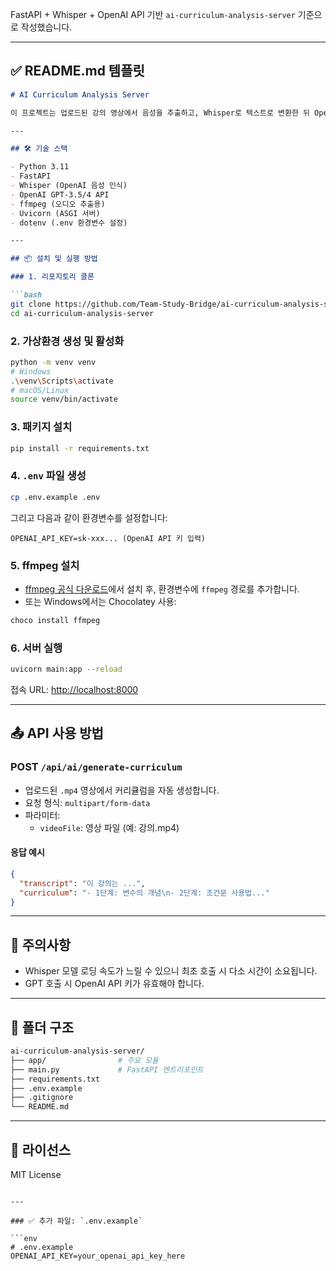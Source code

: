 FastAPI + Whisper + OpenAI API 기반 `ai-curriculum-analysis-server` 기준으로 작성했습니다.

---

## ✅ README.md 템플릿

```markdown
# AI Curriculum Analysis Server

이 프로젝트는 업로드된 강의 영상에서 음성을 추출하고, Whisper로 텍스트로 변환한 뒤 OpenAI GPT API를 통해 초보자 맞춤 커리큘럼을 자동 생성하는 FastAPI 기반 백엔드 서버입니다.

---

## 🛠️ 기술 스택

- Python 3.11
- FastAPI
- Whisper (OpenAI 음성 인식)
- OpenAI GPT-3.5/4 API
- ffmpeg (오디오 추출용)
- Uvicorn (ASGI 서버)
- dotenv (.env 환경변수 설정)

---

## 📦 설치 및 실행 방법

### 1. 리포지토리 클론

```bash
git clone https://github.com/Team-Study-Bridge/ai-curriculum-analysis-server.git
cd ai-curriculum-analysis-server
```

### 2. 가상환경 생성 및 활성화

```bash
python -m venv venv
# Windows
.\venv\Scripts\activate
# macOS/Linux
source venv/bin/activate
```

### 3. 패키지 설치

```bash
pip install -r requirements.txt
```

### 4. `.env` 파일 생성

```bash
cp .env.example .env
```

그리고 다음과 같이 환경변수를 설정합니다:

```env
OPENAI_API_KEY=sk-xxx... (OpenAI API 키 입력)
```

### 5. ffmpeg 설치

- [ffmpeg 공식 다운로드](https://ffmpeg.org/download.html)에서 설치 후, 환경변수에 `ffmpeg` 경로를 추가합니다.
- 또는 Windows에서는 Chocolatey 사용:
```bash
choco install ffmpeg
```

### 6. 서버 실행

```bash
uvicorn main:app --reload
```

접속 URL: [http://localhost:8000](http://localhost:8000)

---

## 📤 API 사용 방법

### POST `/api/ai/generate-curriculum`

- 업로드된 `.mp4` 영상에서 커리큘럼을 자동 생성합니다.
- 요청 형식: `multipart/form-data`
- 파라미터:
  - `videoFile`: 영상 파일 (예: 강의.mp4)

#### 응답 예시

```json
{
  "transcript": "이 강의는 ...",
  "curriculum": "- 1단계: 변수의 개념\n- 2단계: 조건문 사용법..."
}
```

---

## 📝 주의사항

- Whisper 모델 로딩 속도가 느릴 수 있으니 최초 호출 시 다소 시간이 소요됩니다.
- GPT 호출 시 OpenAI API 키가 유효해야 합니다.

---

## 📁 폴더 구조

```bash
ai-curriculum-analysis-server/
├── app/                # 주요 모듈
├── main.py             # FastAPI 엔트리포인트
├── requirements.txt
├── .env.example
├── .gitignore
└── README.md
```

---

## 📄 라이선스

MIT License
```

---

### ✅ 추가 파일: `.env.example`

```env
# .env.example
OPENAI_API_KEY=your_openai_api_key_here
